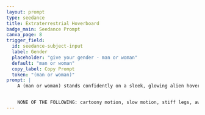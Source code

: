 ```yaml
---
layout: prompt
type: seedance
title: Extraterrestrial Hoverboard
badge_main: Seedance Prompt
canva_page: 8
trigger_field:
  id: seedance-subject-input
  label: Gender
  placeholder: "give your gender - man or woman"
  default: "man or woman"
  copy_label: Copy Prompt
  token: "(man or woman)"
prompt: |
    A (man or woman) stands confidently on a sleek, glowing alien hoverboard as it begins to accelerate smoothly down a misty forest path. The board emits a soft hum and leaves behind faint streaks of violet light as it moves rapidly along the linear perspective of the terrain. The man’s posture is steady and natural, knees slightly bent, with arms subtly adjusting for balance. As he glides forward, the surrounding foliage blurs slightly to emphasize speed. Purple mist swirls dramatically in his wake, illuminated by the hoverboard’s underlight. The man looks ahead with calm focus and anticipation as he’s swiftly transported off screen. Natural and realistic motion throughout.


    NONE OF THE FOLLOWING: cartoony motion, slow motion, stiff legs, awkward posture, robotic gliding, jerky acceleration, glowing errors, pixelation, blank expression, floating glitches, motion blur, unnatural hoverboard movement
---
```

